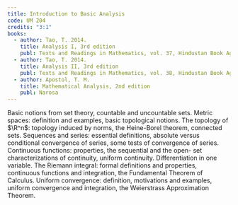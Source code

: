 ```yaml
---
title: Introduction to Basic Analysis
code: UM 204
credits: "3:1"
books:
  - author: Tao, T. 2014.
    title: Analysis I, 3rd edition
    publ: Texts and Readings in Mathematics, vol. 37, Hindustan Book Agency
  - author: Tao, T. 2014.
    title: Analysis II, 3rd edition
    publ: Texts and Readings in Mathematics, vol. 38, Hindustan Book Agency
  - author: Apostol, T. M.
    title: Mathematical Analysis, 2nd edition
    publ: Narosa
---
```

Basic notions from set theory, countable and uncountable sets. Metric spaces: definition and examples,
basic topological notions. The topology of $\R^n$: topology induced by norms, the Heine-Borel theorem,
connected sets. Sequences and series: essential definitions, absolute versus conditional convergence of
series, some tests of convergence of series. Continuous functions: properties, the sequential and the open-
set characterizations of continuity, uniform continuity. Differentiation in one variable. The Riemann integral:
formal definitions and properties, continuous functions and integration, the Fundamental Theorem of
Calculus. Uniform convergence: definition, motivations and examples, uniform convergence and integration,
the Weierstrass Approximation Theorem.
